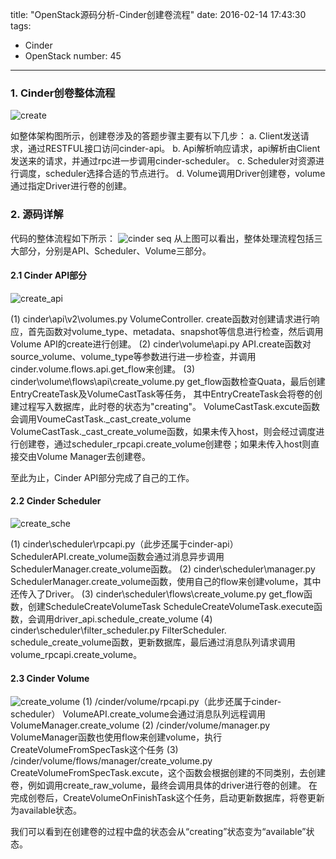 title: "OpenStack源码分析-Cinder创建卷流程"
date: 2016-02-14 17:43:30
tags:
  - Cinder
  - OpenStack
number: 45
---

### 1. Cinder创卷整体流程

![create](https://cloud.githubusercontent.com/assets/1736354/13130372/71de5178-d61e-11e5-8d7c-6b9f0a244e41.png)

如整体架构图所示，创建卷涉及的答题步骤主要有以下几步：
a. Client发送请求，通过RESTFUL接口访问cinder-api。
b. Api解析响应请求，api解析由Client发送来的请求，并通过rpc进一步调用cinder-scheduler。
c. Scheduler对资源进行调度，scheduler选择合适的节点进行。
d. Volume调用Driver创建卷，volume通过指定Driver进行卷的创建。
### 2. 源码详解

代码的整体流程如下所示：
 ![cinder seq](https://cloud.githubusercontent.com/assets/1736354/13033012/82f1e54e-d342-11e5-835c-e8f6d3baff40.png)
从上图可以看出，整体处理流程包括三大部分，分别是API、Scheduler、Volume三部分。
#### 2.1 Cinder API部分

![create_api](https://cloud.githubusercontent.com/assets/1736354/13130422/b4a5c3b0-d61e-11e5-8781-52c9586b9c7d.png)

(1) cinder\api\v2\volumes.py
VolumeController. create函数对创建请求进行响应，首先函数对volume_type、metadata、snapshot等信息进行检查，然后调用Volume API的create进行创建。
(2) cinder\volume\api.py
API.create函数对source_volume、volume_type等参数进行进一步检查，并调用cinder.volume.flows.api.get_flow来创建。
(3) cinder\volume\flows\api\create_volume.py
get_flow函数检查Quata，最后创建EntryCreateTask及VolumeCastTask等任务，
其中EntryCreateTask会将卷的创建过程写入数据库，此时卷的状态为"creating"。
VolumeCastTask.excute函数会调用VoumeCastTask._cast_create_volume
VolumeCastTask._cast_create_volume函数，如果未传入host，则会经过调度进行创建卷，通过scheduler_rpcapi.create_volume创建卷；如果未传入host则直接交由Volume Manager去创建卷。

至此为止，Cinder API部分完成了自己的工作。
#### 2.2 Cinder Scheduler

![create_sche](https://cloud.githubusercontent.com/assets/1736354/13130398/8ceff976-d61e-11e5-8ea7-08661eebb7af.png)

(1) cinder\scheduler\rpcapi.py（此步还属于cinder-api）
SchedulerAPI.create_volume函数会通过消息异步调用SchedulerManager.create_volume函数。
(2) cinder\scheduler\manager.py
SchedulerManager.create_volume函数，使用自己的flow来创建volume，其中还传入了Driver。
(3) cinder\scheduler\flows\create_volume.py
get_flow函数，创建ScheduleCreateVolumeTask
ScheduleCreateVolumeTask.execute函数，会调用driver_api.schedule_create_volume
(4) cinder\scheduler\filter_scheduler.py
FilterScheduler. schedule_create_volume函数，更新数据库，最后通过消息队列请求调用volume_rpcapi.create_volume。
#### 2.3    Cinder Volume

 ![create_volume](https://cloud.githubusercontent.com/assets/1736354/13130404/93c802e8-d61e-11e5-87e7-a01a64765a3b.png)
(1) /cinder/volume/rpcapi.py（此步还属于cinder-scheduler）
VolumeAPI.create_volume会通过消息队列远程调用VolumeManager.create_volume
(2) /cinder/volume/manager.py
VolumeManager函数也使用flow来创建volume，执行CreateVolumeFromSpecTask这个任务
(3) /cinder/volume/flows/manager/create_volume.py
CreateVolumeFromSpecTask.excute，这个函数会根据创建的不同类别，去创建卷，例如调用create_raw_volume，最终会调用具体的driver进行卷的创建。
在完成创卷后，CreateVolumeOnFinishTask这个任务，启动更新数据库，将卷更新为available状态。

我们可以看到在创建卷的过程中盘的状态会从“creating”状态变为“available”状态。
